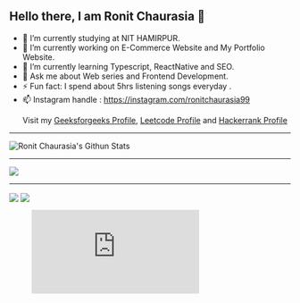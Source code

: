 ## Hello there, I am Ronit Chaurasia 👋


- 👯 I’m currently studying at NIT HAMIRPUR.
- 🔭 I’m currently working on E-Commerce Website and My Portfolio Website.
- 🌱 I’m currently learning Typescript, ReactNative and SEO.
- 💬 Ask me about Web series and Frontend Development.
- ⚡ Fun fact: I spend about 5hrs listening songs everyday .
- 📫 Instagram handle : https://instagram.com/ronitchaurasia99
    <p>Visit my <a href="https://auth.geeksforgeeks.org/user/evilsting/practice/" >Geeksforgeeks Profile</a>,  <a href="https://leetcode.com/Evil_Sting/" >Leetcode Profile</a> and 
      <a href="https://www.hackerrank.com/Evil_sting"> Hackerrank Profile</a></p>
<hr>

<img align="center" alt="Ronit Chaurasia's Githun Stats" src = "https://github-readme-stats.vercel.app/api?username=Ronit-Chaurasia&show_icons=true&hide_border=false&theme=midnight-purple">
<hr>
<img align="center" src="https://github-readme-stats.vercel.app/api/top-langs/?username=Ronit-Chaurasia&exclude_repo=github-readme-stats,anuraghazra.github.io&theme=midnight-purple">
<hr>
<img align="center" src="https://github-readme-stats.vercel.app/api/pin/?username=Ronit-Chaurasia&repo=github-readme-stats&theme=midnight-purple">
<img align="center" src="https://komarev.com/ghpvc/?username=Ronit-Chaurasia&color=blueviolet">
<figure><embed src="https://wakatime.com/share/@Ronit_Chaurasia/35ed3ac1-23bf-4c47-96c1-2c9c1286b339.svg"></embed></figure>

